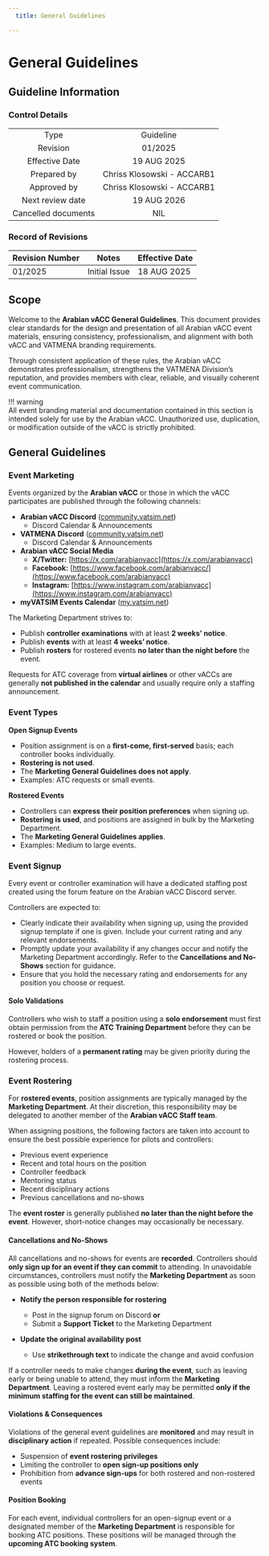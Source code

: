 ```yaml
---
  title: General Guidelines

---
```

# General Guidelines
## Guideline Information
### Control Details
|                     |                            |
|:-------------------:|:--------------------------:|
|         Type        |           Guideline        |
|       Revision      |           01/2025          |
|    Effective Date   |         19 AUG 2025        |
|     Prepared by     | Chriss Klosowski - ACCARB1 |
|     Approved by     | Chriss Klosowski - ACCARB1 |
|   Next review date  |         19 AUG 2026        |
| Cancelled documents |             NIL            |

### Record of Revisions
<table><thead>
  <tr>
    <th>Revision Number</th>
    <th>Notes</th>
    <th>Effective Date</th>
  </tr></thead>
<tbody>
  <tr>
    <td>01/2025</td>
    <td>Initial Issue</td>
    <td>18 AUG 2025</td>
  </tr>
</tbody></table>

## Scope
Welcome to the **Arabian vACC General Guidelines**. This document provides clear standards for the design and presentation of all Arabian vACC event materials, ensuring consistency, professionalism, and alignment with both vACC and VATMENA branding requirements.  

Through consistent application of these rules, the Arabian vACC demonstrates professionalism, strengthens the VATMENA Division’s reputation, and provides members with clear, reliable, and visually coherent event communication.  

!!! warning  
    All event branding material and documentation contained in this section is intended solely for use by the Arabian vACC. Unauthorized use, duplication, or modification outside of the vACC is strictly prohibited.  

## General Guidelines
### Event Marketing
Events organized by the **Arabian vACC** or those in which the vACC participates are published through the following channels:

- **Arabian vACC Discord** ([community.vatsim.net](https://community.vatsim.net))  
    - Discord Calendar & Announcements  
- **VATMENA Discord** ([community.vatsim.net](https://community.vatsim.net))  
    - Discord Calendar & Announcements  
- **Arabian vACC Social Media**  
    - **X/Twitter:** [https://x.com/arabianvacc](https://x.com/arabianvacc)  
    - **Facebook:** [https://www.facebook.com/arabianvacc/](https://www.facebook.com/arabianvacc)  
    - **Instagram:** [https://www.instagram.com/arabianvacc](https://www.instagram.com/arabianvacc)  
- **myVATSIM Events Calendar** ([my.vatsim.net](https://my.vatsim.net))  

The Marketing Department strives to:

- Publish **controller examinations** with at least **2 weeks’ notice**.  
- Publish **events** with at least **4 weeks’ notice**.  
- Publish **rosters** for rostered events **no later than the night before** the event.  

Requests for ATC coverage from **virtual airlines** or other vACCs are generally **not published in the calendar** and usually require only a staffing announcement.

### Event Types
**Open Signup Events**  
- Position assignment is on a **first-come, first-served** basis; each controller books individually.  
- **Rostering is not used**.  
- The **Marketing General Guidelines does not apply**.  
- Examples: ATC requests or small events.  

**Rostered Events**  
- Controllers can **express their position preferences** when signing up.  
- **Rostering is used**, and positions are assigned in bulk by the Marketing Department.  
- The **Marketing General Guidelines applies**.  
- Examples: Medium to large events.

### Event Signup
Every event or controller examination will have a dedicated staffing post created using the forum feature on the Arabian vACC Discord server.  

Controllers are expected to:  

- Clearly indicate their availability when signing up, using the provided signup template if one is given. Include your current rating and any relevant endorsements.  
- Promptly update your availability if any changes occur and notify the Marketing Department accordingly. Refer to the **Cancellations and No-Shows** section for guidance.  
- Ensure that you hold the necessary rating and endorsements for any position you choose or request.  

#### Solo Validations
Controllers who wish to staff a position using a **solo endorsement** must first obtain permission from the **ATC Training Department** before they can be rostered or book the position.  

However, holders of a **permanent rating** may be given priority during the rostering process.

### Event Rostering
For **rostered events**, position assignments are typically managed by the **Marketing Department**. At their discretion, this responsibility may be delegated to another member of the **Arabian vACC Staff team**.

When assigning positions, the following factors are taken into account to ensure the best possible experience for pilots and controllers:

- Previous event experience  
- Recent and total hours on the position  
- Controller feedback  
- Mentoring status  
- Recent disciplinary actions  
- Previous cancellations and no-shows  

The **event roster** is generally published **no later than the night before the event**. However, short-notice changes may occasionally be necessary.

#### Cancellations and No-Shows
All cancellations and no-shows for events are **recorded**. Controllers should **only sign up for an event if they can commit** to attending. In unavoidable circumstances, controllers must notify the **Marketing Department** as soon as possible using both of the methods below:

- **Notify the person responsible for rostering**  
    - Post in the signup forum on Discord **or**  
    - Submit a **Support Ticket** to the Marketing Department

- **Update the original availability post**  
    - Use **strikethrough text** to indicate the change and avoid confusion

If a controller needs to make changes **during the event**, such as leaving early or being unable to attend, they must inform the **Marketing Department**. Leaving a rostered event early may be permitted **only if the minimum staffing for the event can still be maintained**.

#### Violations & Consequences
Violations of the general event guidelines are **monitored** and may result in **disciplinary action** if repeated. Possible consequences include:

- Suspension of **event rostering privileges**  
- Limiting the controller to **open sign-up positions only**  
- Prohibition from **advance sign-ups** for both rostered and non-rostered events

#### Position Booking
For each event, individual controllers for an open-signup event or a designated member of the **Marketing Department** is responsible for booking ATC positions. These positions will be managed through the **upcoming ATC booking system**.